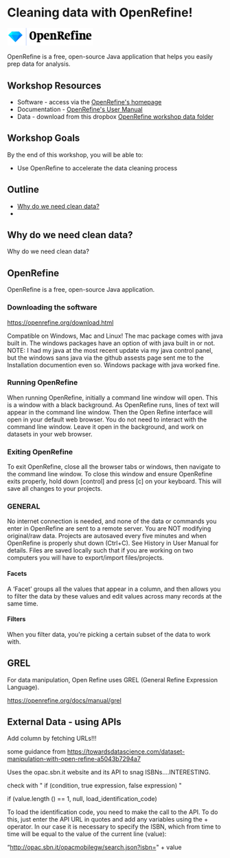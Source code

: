 # Cleaning data with OpenRefine!
<img src="images/OpenRefine_logo_color.png" width="200"/>

OpenRefine is a free, open-source Java application that helps you easily prep data for analysis.


## Workshop Resources
 - Software - access via the [OpenRefine's homepage](https://openrefine.org/)
 - Documentation - [OpenRefine's User Manual](https://openrefine.org/docs)
 - Data - download from this dropbox [OpenRefine workshop data folder](https://www.dropbox.com/___________)

## Workshop Goals
By the end of this workshop, you will be able to:
- Use OpenRefine to accelerate the data cleaning process

## Outline
- [Why do we need clean data?](#why-clean-data)
- 

## <a name="why-clean-data"></a>  Why do we need clean data?
Why do we need clean data?

## OpenRefine

OpenRefine is a free, open-source Java application.

### Downloading the software

https://openrefine.org/download.html

Compatible on Windows, Mac and Linux!
The mac package comes with java built in.
The windows packages have an option of with java built in or not.
NOTE: I had my java at the most recent update via my java control panel, but the windows sans java via the github assests page sent me to the Installation documention even so. Windows package with java worked fine.

### Running OpenRefine

When running OpenRefine, initially a command line window will open. This is a window with a black background. As OpenRefine runs, lines of text will appear in the command line window. Then the Open Refine interface will open in your default web browser. You do not need to interact with the command line window. Leave it open in the background, and work on datasets in your web browser.

### Exiting OpenRefine

To exit OpenRefine, close all the browser tabs or windows, then navigate to the command line window. To close this window and ensure OpenRefine exits properly, hold down [control] and press [c] on your keyboard. This will save all changes to your projects.

### GENERAL

No internet connection is needed, and none of the data or commands you enter in OpenRefine are sent to a remote server.
You are NOT modifying original/raw data.
Projects are autosaved every five minutes and when OpenRefine is properly shut down (Ctrl+C). See History in User Manual for details.
Files are saved locally such that if you are working on two computers you will have to export/import files/projects.

#### Facets

A ‘Facet’ groups all the values that appear in a column, and then allows you to filter the data by these values and edit values across many records at the same time.

#### Filters

When you filter data, you're picking a certain subset of the data to work with.

## GREL
For data manipulation, Open Refine uses GREL (General Refine Expression Language).

https://openrefine.org/docs/manual/grel


## External Data - using APIs

Add column by fetching URLs!!!

some guidance from https://towardsdatascience.com/dataset-manipulation-with-open-refine-a5043b7294a7

Uses the opac.sbn.it website and its API to snag ISBNs....INTERESTING. 

check with " if (condition, true expression, false expression) "

if (value.length () == 1, null, load_identification_code)

To load the identification code, you need to make the call to the API. To do this, just enter the API URL in quotes and add any variables using the + operator. In our case it is necessary to specify the ISBN, which from time to time will be equal to the value of the current line (value):

“http://opac.sbn.it/opacmobilegw/search.json?isbn=" + value
